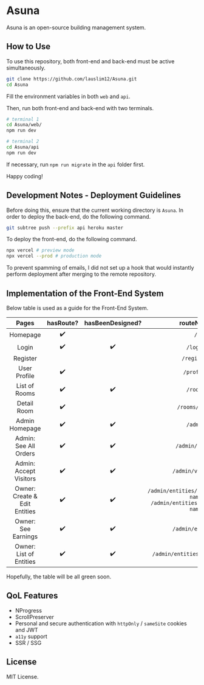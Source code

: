 # Asuna

Asuna is an open-source building management system.

## How to Use

To use this repository, both front-end and back-end must be active simultaneously.

```bash
git clone https://github.com/lauslim12/Asuna.git
cd Asuna
```

Fill the environment variables in both `web` and `api`.

Then, run both front-end and back-end with two terminals.

```bash
# terminal 1
cd Asuna/web/
npm run dev

# terminal 2
cd Asuna/api
npm run dev
```

If necessary, run `npm run migrate` in the `api` folder first.

Happy coding!

## Development Notes - Deployment Guidelines

Before doing this, ensure that the current working directory is `Asuna`. In order to deploy the back-end, do the following command.

```bash
git subtree push --prefix api heroku master
```

To deploy the front-end, do the following command.

```bash
npx vercel # preview mode
npx vercel --prod # production mode
```

To prevent spamming of emails, I did not set up a hook that would instantly perform deployment after merging to the remote repository.

## Implementation of the Front-End System

Below table is used as a guide for the Front-End System.

|             Pages             | hasRoute? | hasBeenDesigned? |                                 routeName                                 |
|:-----------------------------:|:---------:|:----------------:|:-------------------------------------------------------------------------:|
|            Homepage           |     ✔️     |                  |                                    `/`                                    |
|             Login             |     ✔️     |         ✔️        |                                  `/login`                                 |
|            Register           |           |                  |                                `/register`                                |
|          User Profile         |     ✔️     |                  |                                 `/profile`                                |
|         List of Rooms         |     ✔️     |         ✔️        |                                  `/rooms`                                 |
|          Detail Room          |     ✔️     |                  |                               `/rooms/:slug`                              |
|         Admin Homepage        |     ✔️     |         ✔️        |                                  `/admin`                                 |
|     Admin: See All Orders     |     ✔️     |         ✔️        |                              `/admin/orders`                              |
|     Admin: Accept Visitors    |     ✔️     |         ✔️        |                             `/admin/visitors`                             |
| Owner: Create & Edit Entities |     ✔️     |         ✔️        | `/admin/entities/create/:entity-name` `/admin/entities/edit/:entity-name` |
|      Owner: See Earnings      |     ✔️     |         ✔️        |                             `/admin/earnings`                             |
|    Owner: List of Entities    |     ✔️     |         ✔️        |                       `/admin/entities/:entity-name`                      |

Hopefully, the table will be all green soon.

## QoL Features

- NProgress
- ScrollPreserver
- Personal and secure authentication with `httpOnly` / `sameSite` cookies and JWT
- `a11y` support
- SSR / SSG

## License

MIT License.
